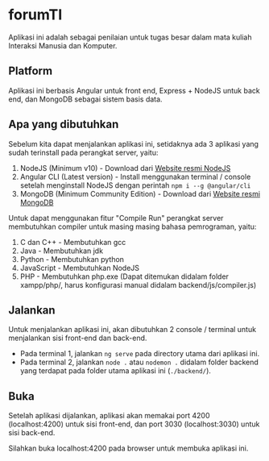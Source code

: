 # forumTI

Aplikasi ini adalah sebagai penilaian untuk tugas besar dalam mata kuliah Interaksi Manusia dan Komputer.

## Platform

Aplikasi ini berbasis Angular untuk front end, Express + NodeJS untuk back end, dan MongoDB sebagai sistem basis data.

## Apa yang dibutuhkan

Sebelum kita dapat menjalankan aplikasi ini, setidaknya ada 3 aplikasi yang sudah terinstall pada perangkat server, yaitu:

1. NodeJS (Minimum v10) - Download dari [Website resmi NodeJS](https://nodejs.org/en/download/)
2. Angular CLI (Latest version) - Install menggunakan terminal / console setelah menginstall NodeJS dengan perintah `npm i --g @angular/cli`
3. MongoDB (Minimum Community Edition) - Download dari [Website resmi MongoDB](https://www.mongodb.com/try/download/community)

Untuk dapat menggunakan fitur "Compile Run" perangkat server membutuhkan compiler untuk masing masing bahasa pemrograman, yaitu:

1. C dan C++ - Membutuhkan gcc
2. Java - Membutuhkan jdk
3. Python - Membutuhkan python
4. JavaScript - Membutuhkan NodeJS
5. PHP - Membutuhkan php.exe (Dapat ditemukan didalam folder xampp/php/, harus konfigurasi manual didalam backend/js/compiler.js)

## Jalankan

Untuk menjalankan aplikasi ini, akan dibutuhkan 2 console / terminal untuk menjalankan sisi front-end dan back-end.

- Pada terminal 1, jalankan `ng serve` pada directory utama dari aplikasi ini.
- Pada terminal 2, jalankan `node .` atau `nodemon .` didalam folder backend yang terdapat pada folder utama aplikasi ini (`./backend/`).

## Buka

Setelah aplikasi dijalankan, aplikasi akan memakai port 4200 (localhost:4200) untuk sisi front-end, dan port 3030 (localhost:3030) untuk sisi back-end.

Silahkan buka localhost:4200 pada browser untuk membuka aplikasi ini.